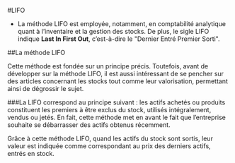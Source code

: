#LIFO
- La méthode LIFO est employée, notamment, en comptabilité analytique quant à l’inventaire et la gestion des stocks. 
De plus, le sigle LIFO indique **Last In First Out**, c’est-à-dire le "Dernier Entré Premier Sorti".

##La méthode LIFO

Cette méthode est fondée sur un principe précis. 
Toutefois, avant de développer sur la méthode LIFO, 
il est aussi intéressant de se pencher sur des articles concernant les stocks tout comme leur valorisation, permettant ainsi de dégrossir le sujet.

###La LIFO correspond au principe suivant : 
les actifs achetés ou produits constituent les premiers à être exclus du stock, 
utilisés intégralement, vendus ou jetés. 
En fait, cette méthode met en avant le fait que l’entreprise souhaite se débarrasser des actifs obtenus récemment.

Grâce à cette méthode LIFO, quand les actifs du stock sont sortis, 
leur valeur est indiquée comme correspondant au prix des derniers actifs, entrés en stock.